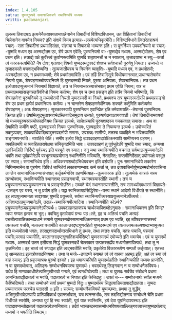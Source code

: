 ```yaml
---
index: 1.4.105
sutra: युष्मद्युपपदे समानाधिकरणे स्थानिन्यपि मध्यमः
vritti: padamanjari
---
```


 ठ्लस्य तिबादयःऽ इत्यनेनैकवाक्यतामापन्नेनानेन तिबादीनां विशिष्टविधानम्, उत विहितानां तिबादीनां भिन्नेनानेन वाक्येन नियमः? इति संशये नियम इत्याह--लस्येत्यधिकृत्येति। विशिष्टविधाने त्वितरेतराश्रयं स्यात्--सतां तिबादीनां प्रथमादिसंज्ञा, संज्ञायां च तिबादयो भाव्यन्त इति। स पुनर्नियम उपपदनियमो वा स्याद्--युष्मदि मध्यम एव अस्मद्यौतम एव, शेषे प्रथम एवेति; पुरुषनियमो वा--युष्मद्येव मध्यमः, अस्मद्येवोतमः, शेष एव प्रथम इति। तत्राद्ये पक्षे कुर्वंस्त्वं कुर्वाणस्त्वमिति युष्मदि शतृशानचौ च न स्याताम्, तृजादयश्च न स्युः--कर्ता त्वं कारकस्त्वमिति? नैष दोषः; एतावान् विषयो युष्मदस्मदुपपदं शेषश्च सर्वश्चासौ पुरुषेषु नियतः। उच्यन्ते च तृजादयस्ते वचनाद्भविष्यन्ति। तुल्यजातीयस्य च नियनेन व्यावृत्तिः--युष्मदि मध्यम एव, न प्रथमोतमौ; अस्मद्यौतम एव, न प्रथममध्यमौ; शेषे प्रथमोतमाविति। एवं तर्हि तिबादिसूत्रे विधीयमानत्वात् प्राधान्यातेषामेव नियमो युकः, शेषग्रहणाच्चोपपदनियमे हि युष्मदस्मदी नियते, पुरुषा अनियताः, शेषश्चानियतः। तत्र प्रथम इत्येतावदप्युच्यमानं नियमार्थं विज्ञायते, तत्र च नियमान्तरस्यासंभवात् प्रथम एवेति नियमः; यत्र च प्रथमाप्रथमप्रसङ्गस्तत्रैवंविधो नियमः कर्तव्यः; शेष एव च तथा प्रसङ्ग इति तत्रैव नियमो भविष्यति, किं शेषग्रहणेन! पुरुषनियमे तु मध्यमोतमौ नियतौ युष्मदस्मदी वा नियते, प्रथमश्च तत्र युष्मदस्मदोरपि प्रथमप्रसङ्गो शेष एव प्रथम इत्येवं प्रथमनियमः कर्तव्यः। न चान्तरेण शेषग्रहणमेवंनियमः शक्यते कर्तुमिति कर्तव्यमेव शेषग्रहणम्। अतः शेषग्रहणम्। सूत्रकारस्यापि पुरुषनियम एवाभिप्रेत इति तमेवाश्रयति--तेषामयं पुरुषनियमः क्रियत इति। तेषामित्युद्भूतावयवभेदस्तिबादिसमुदाय उच्यते, पुरुषापेक्षयाऽवयवषष्ठी। तेषां तिबादीनामवयवो यो मध्यमपुरुषस्तस्योपपदनियमः क्रियत इत्यर्थः, सापेक्षस्यापि पुरुषशब्दस्य गमकत्वात् समासः। अथ वा तेषामिति कर्मणि षष्ठी, पुरुषद्वारको नियमः पुरुषनियमः, पुरुषद्वारेण ते नियम्यन्त इत्यर्थः। उपोच्चरितं तदमुपपदम्, शाकपार्थिवादित्वादुतरपदलोपी समासः, उपशब्दः सामीप्ये, ततश्च व्यवहिते न भवितव्यमिति शङ्गामपनयति। व्यवहिते चेति। समीप इत्येव सिद्धे उपपदग्रहणादापेक्षिकस्यापि सामीप्यस्य ग्रहणम्। व्यवहितमपि च व्यवहिततरापेक्षया संनिकृष्टमिति भावः। उपपदग्रहणं तु पूर्वभूतेऽपि युष्मदि यथा स्याद्, अन्यथा ठ्तस्मिन्निति निर्दिष्टे पूर्वस्यऽ इति परभूते एव स्यात्। ननु यथा स्थानिन्यपीति वचनात् सर्वथाऽप्रयुज्यमानेऽपि भवति तथा पूर्वप्रयोगेऽपि परभूतस्याप्रयोगात् स्थानिनीति भविष्यति, नैतदस्ति; सप्तमीनिर्देशात् प्रयोगपक्षे परभूत एव स्यात्। समानाभिधेय इति। अधिकरणशब्दोऽभिधेयवचन इति दर्शयति। पुनः समानाभिधेये लकारेण नियिम्यमानेन वा पुरुषेणः त्रिविधं चाभिधेयं लकाराणाम्भावः कर्म कर्ता च, तत्र द्रव्यवाचिनोर्युष्मदस्मदोर्भाववाचिना लान्तेन सामानाधिकरण्यासंभवात् कर्तृकर्मणोरेव ग्रहणमित्याह--तुल्यकारक इति। तुल्यमेकं कारकं यस्य ततथोक्तम्, स्थानिन्यपीति स्थानशब्द प्रसङ्गवाची, स्थानमस्यास्तीति स्थानी। तत्र च प्रयुज्यमानस्याप्रयुज्यमानस्य च प्रसङ्गोऽस्ति। उच्यते चेदं स्थानमस्यास्तीति, तत्र सामर्थ्यादवधारणं विज्ञायते--प्रसङ्ग एव यस्य, न तु प्रयोग इति। यद्वा स्वनिकायप्रसिद्धिरेषा--यस्य स्थाने आदेशो विधीयते स स्थानीति। इह त्वप्रयुज्यमानता साद्दश्यात् युष्मदि प्रयुज्यते, सर्वथा स्थानिन्यपीत्यस्याप्रयुज्यमानेऽपीत्यर्थः। अपिशब्दात्प्रयुज्यमानेऽपि, तदाह--स्थानिन्यपीत्यादिना। स्थानिन्यपीति कोऽर्थः? प्रयुज्यमानेऽप्यप्रयुज्यमानेऽपीत्यर्थः। उपपदग्रहणप्राप्तस्य चार्थस्यापिशब्दोऽनुवादः। समानाधिकरण इति किम्? त्वया गम्यत इत्यत्र मा भूत्। क्वचितु वृतावेवायं ग्रन्थः पठ।ल्ते, इह च अतित्वं पचति अत्यहं पचतीत्यत्रातिक्रान्तप्रधाने समासे युष्मदस्मदोरसामानाधिकरण्यात् प्रथम एव भवति, इह त्वीषदसमाप्तस्त्वं त्वत्कल्पः पचसि, मत्कल्पः पचामीति कालान्तरद्दष्टगुणरहितो युष्मदस्मदर्थ एव त्वत्कल्पमत्कल्पशब्दाभ्यामुच्यत इति मध्यमोतमौ भवतः, तत्सद्दशपदार्थान्तराभिधाने तु प्रथमः, तथा त्वतरः पचसि, मतरः पचामि, परमत्वं पचसि,परमाहं पचामीति, कालान्तराद्दष्टगुणातिशयविशिष्टो युष्मदस्मदर्थ एवोच्यते इति भवत्येव। एवं च युष्मदर्थे मध्यमः, अस्मदर्थ उतम इतीयता सिद्धं युष्मदस्मदर्थे चेल्लकार उत्पन्नस्तर्ह्येव मध्यमोतमावित्यर्थः, तथा तु न कृतमित्येव। इह चात्वं त्वं संपद्यत इति त्वद्भवतीति भवति; प्रकृतेरेव विकाररूपेण सम्पतौ कर्तृत्वात्। एतच्च ठ् आन्महतःऽ इत्यत्रोपपादयिष्यामः। तथा च मन्त्रे--ठ्यदग्ने स्यामहं त्वं त्वं वास्या अहम्ऽ इति, अहं त्व स्यां त्वं वाहं स्याम्ऽ इति प्रकृत्याश्रयः पुरुषो द्दश्यते। इह भवान्पचत्विति युष्मदर्थप्रतीतेः स्थानिन्यपीति मध्यमः प्राप्नोति, न वा युष्मदर्थत्वात्, अलिङ्गः सम्बोधनविषयश्च युष्मदर्थः। भवदर्थस्तु लिङ्गवान् न च सम्बोधनैकविषयः। यथैव हि माणवकाधीष्टेत्यभिमुखीभावो गम्यते, एवं त्वमधीष्वेत्यपि। तथा च युष्मदः सर्वत्रैव संबोधने प्रथमा आमन्त्रिताद्यौदातत्वं च भवति, पदात्परत्वे च निघात इति केचिदाहुः। उक्तं च--- सम्बोधनार्थः सर्वंन्न मध्यमे कैश्चिदिष्यते। तथा सम्बोधने सर्वां प्रथमां युष्मदो विदुः॥ युष्मदर्थस्य सिद्धत्वान्नियतावाद्यौदातता। युष्मदः प्रथमान्तस्य परश्चेन्न पदादसौ ॥ इति। सत्यम्; सम्बोधनैकविषयो युष्मच्छब्दः, प्रथमा तु शुद्धैव; अभिमुखीभावेऽस्यापि प्रातिपदिकार्थ एवान्तर्भावात्, यत्र त्वनन्तर्भावः, तत्र तदभिद्योतनाय सम्बोधने चेति प्रथमा विधीयते स्वरोपि; अन्यथा युवं हि स्थः स्वर्पती, यूयं यात स्वस्तिभिः, हये देवा यूयमिदापयस्थऽ इति पादादावप्यन्तोदातत्वं पदात्परत्वेऽप्यनिघातः। तदेवं भवच्छब्दस्यासम्बोधनविषयत्वाल्लिङ्गवत्वाच्चायुष्मदर्थत्वाद् मध्यमो न भवतीति स्थितम्॥